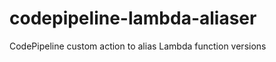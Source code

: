 codepipeline-lambda-aliaser
===========================

CodePipeline custom action to alias Lambda function versions

